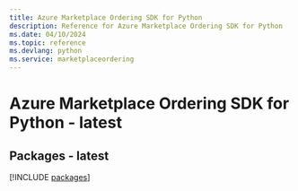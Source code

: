 ```yaml
---
title: Azure Marketplace Ordering SDK for Python
description: Reference for Azure Marketplace Ordering SDK for Python
ms.date: 04/10/2024
ms.topic: reference
ms.devlang: python
ms.service: marketplaceordering
---
```

# Azure Marketplace Ordering SDK for Python - latest
## Packages - latest
[!INCLUDE [packages](marketplace-ordering-index.md)]